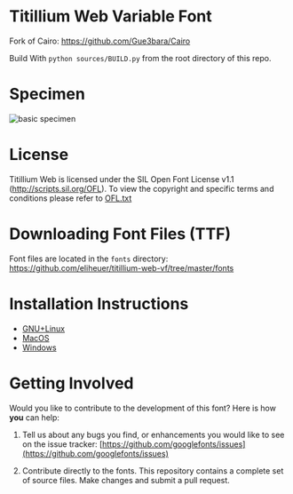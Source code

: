 # Titillium Web Variable Font
Fork of Cairo: https://github.com/Gue3bara/Cairo

Build With `python sources/BUILD.py` from the root directory of this repo.

# Specimen

![basic specimen](https://github.com/eliheuer/titillium-web-vf/blob/master/docs/specimens/basic-specimen.gif)

# License

Titillium Web is licensed under the SIL Open Font License v1.1 (<http://scripts.sil.org/OFL>).
To view the copyright and specific terms and conditions please refer to [OFL.txt](https://github.com/googlefonts/titillium-web-vf/blob/master/OFL.txt)

# Downloading Font Files (TTF)

Font files are located in the `fonts` directory: <https://github.com/eliheuer/titillium-web-vf/tree/master/fonts>

# Installation Instructions

- [GNU+Linux](https://wiki.archlinux.org/index.php/fonts#Manual_installation)
- [MacOS](https://support.apple.com/en-us/HT201749)
- [Windows](https://support.microsoft.com/en-us/help/314960/how-to-install-or-remove-a-font-in-windows)

# Getting Involved

Would you like to contribute to the development of this font? Here is how **you** can help:

1. Tell us about any bugs you find, or enhancements you would like to see on the issue tracker: [https://github.com/googlefonts/issues](https://github.com/googlefonts/issues)

2. Contribute directly to the fonts. This repository contains a complete set of source files. Make changes and submit a pull request.
